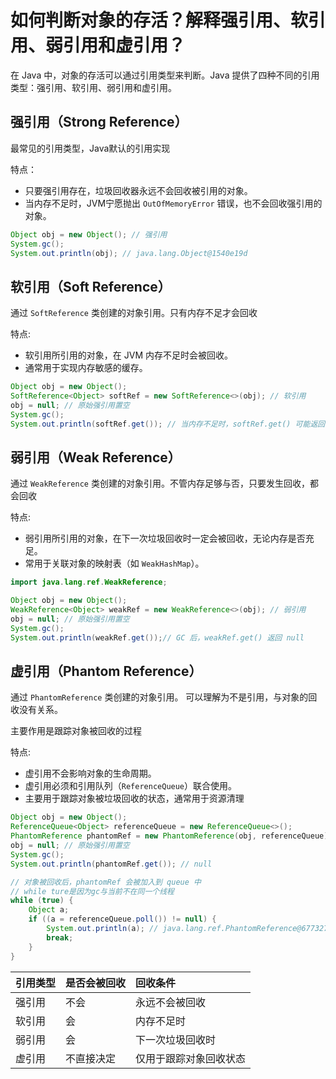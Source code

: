 # 如何判断对象的存活？解释强引用、软引用、弱引用和虚引用？

在 Java 中，对象的存活可以通过引用类型来判断。Java 提供了四种不同的引用类型：强引用、软引用、弱引用和虚引用。

## **强引用（Strong Reference）**

最常见的引用类型，Java默认的引用实现

特点：

-   只要强引用存在，垃圾回收器永远不会回收被引用的对象。
-   当内存不足时，JVM宁愿抛出 `OutOfMemoryError` 错误，也不会回收强引用的对象。

```java
Object obj = new Object(); // 强引用
System.gc();
System.out.println(obj); // java.lang.Object@1540e19d
```

## **软引用（Soft Reference）**

通过 `SoftReference` 类创建的对象引用。只有内存不足才会回收

特点:

-   软引用所引用的对象，在 JVM 内存不足时会被回收。
-   通常用于实现内存敏感的缓存。

```java
Object obj = new Object();
SoftReference<Object> softRef = new SoftReference<>(obj); // 软引用
obj = null; // 原始强引用置空
System.gc();
System.out.println(softRef.get()); // 当内存不足时，softRef.get() 可能返回 null
```

## **弱引用（Weak Reference）**

通过 `WeakReference` 类创建的对象引用。不管内存足够与否，只要发生回收，都会回收

特点:

-   弱引用所引用的对象，在下一次垃圾回收时一定会被回收，无论内存是否充足。
-   常用于关联对象的映射表（如 `WeakHashMap`）。

```java
import java.lang.ref.WeakReference;

Object obj = new Object();
WeakReference<Object> weakRef = new WeakReference<>(obj); // 弱引用
obj = null; // 原始强引用置空
System.gc();
System.out.println(weakRef.get());// GC 后，weakRef.get() 返回 null
```

## **虚引用（Phantom Reference）**

通过 `PhantomReference` 类创建的对象引用。 可以理解为不是引用，与对象的回收没有关系。

主要作用是跟踪对象被回收的过程

特点:

-   虚引用不会影响对象的生命周期。
-   虚引用必须和引用队列（`ReferenceQueue`）联合使用。
-   主要用于跟踪对象被垃圾回收的状态，通常用于资源清理

```java
Object obj = new Object();
ReferenceQueue<Object> referenceQueue = new ReferenceQueue<>();
PhantomReference phantomRef = new PhantomReference(obj, referenceQueue);
obj = null; // 原始强引用置空
System.gc();
System.out.println(phantomRef.get()); // null

// 对象被回收后，phantomRef 会被加入到 queue 中
// while ture是因为gc与当前不在同一个线程
while (true) {
    Object a;
    if ((a = referenceQueue.poll()) != null) {
        System.out.println(a); // java.lang.ref.PhantomReference@677327b6
        break;
    }
}
```

| 引用类型 | 是否会被回收 | 回收条件               |
| :------- | :----------- | :--------------------- |
| 强引用   | 不会         | 永远不会被回收         |
| 软引用   | 会           | 内存不足时             |
| 弱引用   | 会           | 下一次垃圾回收时       |
| 虚引用   | 不直接决定   | 仅用于跟踪对象回收状态 |

